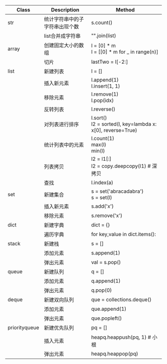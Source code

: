 | Class         | Description                    | Method                                                         |
| ------------- | ------------------------------ | -------------------------------------------------------------- |
| str           | 统计字符串中的子字符串出现个数 | s.count()                                                      |
|               | list合并成字符串               | "".join(list)                                                  |
| array         | 创建固定大小的数组             | l = [0] * m<br />l = [[0] * m for _ in range(n)]               |
|               | 切片                           | lastTwo = l[-2:]                                               |
| list          | 新建列表                       | l = []                                                         |
|               | 插入新元素                     | l.append(1)<br />l.insert(1, 1)                                |
|               | 移除元素                       | l.remove(1)<br />l.pop(idx)                                    |
|               | 反转列表                       | l.reverse()                                                    |
|               | 对列表进行排序                 | l.sort()<br />l2 = sorted(l, key=lambda x: x[0], reverse=True) |
|               | 统计列表中的元素               | l.count(1)<br />max(l)<br />min(l)                             |
|               | 列表拷贝                       | l2 = l1[:]<br />l2 = copy.deepcopy(l1) # 深拷贝                |
|               | 查找                           | l.index(a)                                                     |
| set           | 新建集合                       | s = set('abracadabra')<br />s = set(l)                         |
|               | 插入新元素                     | s.add('x')                                                     |
|               | 移除元素                       | s.remove('x')                                                  |
| dict          | 新建字典                       | dict = {}                                                      |
|               | 遍历字典                       | for key,value in dict.items():                                 |
| stack         | 新建栈                         | s = []                                                        |
|               | 添加元素                       | s.append(1)                                                    |
|               | 弹出元素                       | val = s.pop()                                                  |
| queue         | 新建队列                       | q = []                                                         |
|               | 添加元素                       | q.append(1)                                                    |
|               | 弹出元素                       | q.pop(0)                                                       |
| deque         | 新建双向队列                   | que = collections.deque()                                      |
|               | 添加元素                       | que.append(1)                                                  |
|               | 弹出元素                       | que.popleft()                                                  |
| priorityqueue | 新建优先队列                   | pq = []                                                        |
|               | 插入元素                       | heapq.heappush(pq, 1) # 小根                                   |
|               | 弹出元素                       | heapq.heappop(pq)                                              |
